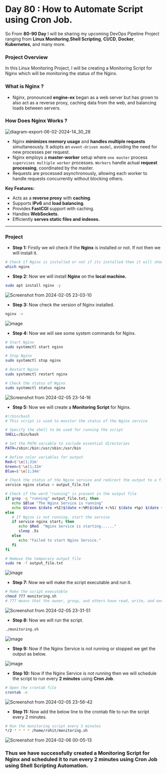 # Day 80 : How to Automate Script using Cron Job.

So From **80-90 Day** I will be sharing my upcoming DevOps Pipeline Project ranging from **Linux Monitoring**,**Shell Scripting**, **CI/CD**, **Docker**, **Kubernetes**, and many more.

### Project Overview
In this Linux Monitoring Project, I will be creating a Monitoring Script for Nginx which will be monitoring the status of the Nginx.

### What is Nginx ?
- Nginx, pronounced **engine-ex** began as a web server but has grown to also act as a reverse proxy, caching data from the web, and balancing loads between servers.

### How Does Nginx Works ?

![diagram-export-06-02-2024-14_30_28](https://github.com/rohit-rajput1/GitDemo/assets/76991475/1aa7b9a5-5dd0-491c-8807-1e6863b0f635)

- Nginx **minimizes memory usage** and **handles multiple requests** simultaneously. It adopts an `event-driven model`, avoiding the need for new processes per request.
- Nginx employs a **master-worker** setup where `one master` process `supervises multiple worker` processes. `Workers` handle actual **request processing**, coordinated by the master.
- Requests are processed asynchronously, allowing each worker to handle requests concurrently without blocking others.

**Key Features:**
- Acts as a **reverse proxy** with **caching**.
- Supports **IPv6** and **load balancing**.
- Provides **FastCGI** support with caching.
- Handles **WebSockets**.
- Efficiently **serves static files and indexes.**

---

### Project

- **Step 1:** Firstly we wil check if the **Nginx** is installed or not. If not then we will install it.
```bash
# Check if Nginx is installed or not if its installed then it will show the path of the Nginx.
which nginx
```

- **Step 2:** Now we will install **Nginx** on the **local machine.**
```bash
sudo apt install nginx -y
```

![Screenshot from 2024-02-05 23-03-10](https://github.com/rohit-rajput1/GitDemo/assets/76991475/caf581b2-6182-4503-9907-075d9537b4df)

- **Step 3:** Now check the version of Nginx installed.
```bash
nginx -v
```

![image](https://github.com/rohit-rajput1/GitDemo/assets/76991475/d666993d-2a94-46eb-8c96-407a1560020a)

- **Step 4:** Now we will see some system commands for Nginx.
```bash
# Start Nginx
sudo systemctl start nginx

# Stop Nginx
sudo systemctl stop nginx

# Restart Nginx
sudo systemctl restart nginx

# Check the status of Nginx
sudo systemctl status nginx
```

![Screenshot from 2024-02-05 23-14-16](https://github.com/rohit-rajput1/GitDemo/assets/76991475/70bcfb1d-e96c-497e-8145-947c147fc7e5)

- **Step 5:** Now we will create a **Monitoring Script** for Nginx.

```bash
#!/bin/bash
# This script is used to monitor the status of the Nginx service

# Specify the shell to be used for running the script
SHELL=/bin/bash

# Set the PATH variable to include essential directories
PATH=/sbin:/bin:/usr/sbin:/usr/bin

# Define color variables for output
Red=$'\e[1;31m'
Green=$'\e[1;32m'
Blue=$'\e[1;34m'

# Check the status of the Nginx service and redirect the output to a file
service nginx status > output_file.txt

# Check if the word "running" is present in the output file
if grep -q "running" output_file.txt; then
   echo $Blue "The Nginx Service is running"
   echo $Green $(date +%I)$(date +:%M)$(date +:%S) $(date +%p) $(date +%Z)
else
   # If Nginx is not running, start the service
   if service nginx start; then
      echo $Red  "Nginx Service is starting......"
      sleep .5s
   else
      echo "Failed to start Nginx Service."
   fi
fi

# Remove the temporary output file
sudo rm -f output_file.txt
```

![image](https://github.com/rohit-rajput1/GitDemo/assets/76991475/f60b574a-82fa-4e3a-9da9-77e6b8b44bca)

- **Step 7:** Now we will make the script executable and run it.
```bash
# Make the script executable
chmod 777 monitoring.sh 
# 777 means that the owner, group, and others have read, write, and execute permissions.
```

![Screenshot from 2024-02-05 23-31-51](https://github.com/rohit-rajput1/GitDemo/assets/76991475/da317938-fb3d-4edb-9d07-c9c9c92e3c6d)

- **Step 8:** Now we will run the script.
```bash
./monitoring.sh
```

![image](https://github.com/rohit-rajput1/GitDemo/assets/76991475/78b7e057-176f-4fd5-b180-ceab0b47e955)

- **Step 9:** Now if the Nginx Service is not running or stopped we get the output as below.

![image](https://github.com/rohit-rajput1/GitDemo/assets/76991475/f96b81d5-9fb1-430d-9c25-81037c1d3b01)


- **Step 10:** Now if the Nginx Service is not running then we will schedule the script to run every **2 minutes** using **Cron Job**.

```bash
# Open the crontab file
crontab -e
```

![Screenshot from 2024-02-05 23-56-42](https://github.com/rohit-rajput1/GitDemo/assets/76991475/fa0919fc-4d25-4249-a424-c2dee2fca1e7)

- **Step 11:** Now add the below line to the crontab file to run the script every 2 minutes.

```bash
# Run the monitoring script every 5 minutes
*/2 * * * * /home/rohit/monitoring.sh
```

![Screenshot from 2024-02-06 00-05-13](https://github.com/rohit-rajput1/GitDemo/assets/76991475/9b59b9ed-b8a4-4307-aebe-29fa1942ca1e)

### Thus we have successfully created a Monitoring Script for Nginx and scheduled it to run every 2 minutes using Cron Job using Shell Scripting Automation.
